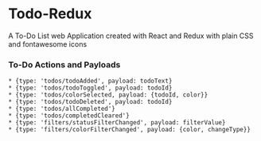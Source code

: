 # Todo-Redux
A To-Do List web Application created with React and Redux with plain CSS and fontawesome icons

### To-Do Actions and Payloads
    * {type: 'todos/todoAdded', payload: todoText}
    * {type: 'todos/todoToggled', payload: todoId}
    * {type: 'todos/colorSelected, payload: {todoId, color}}
    * {type: 'todos/todoDeleted', payload: todoId}
    * {type: 'todos/allCompleted'}
    * {type: 'todos/completedCleared'}
    * {type: 'filters/statusFilterChanged', payload: filterValue}
    * {type: 'filters/colorFilterChanged', payload: {color, changeType}}